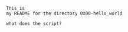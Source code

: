 ~~~~
This is  
my README for the directory 0x00-hello_world
~~~~

~~~~
what does the script?

~~~~

